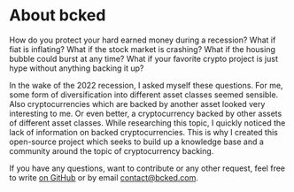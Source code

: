 # About bcked

How do you protect your hard earned money during a recession? What if fiat is inflating?
What if the stock market is crashing? What if the housing bubble could burst at any time?
What if your favorite crypto project is just hype without anything backing it up?

In the wake of the 2022 recession, I asked myself these questions. For me, some form of
diversification into different asset classes seemed sensible. Also cryptocurrencies which are backed
by another asset looked very interesting to me. Or even better, a cryptocurrency backed by other
assets of different asset classes. While researching this topic, I quickly noticed the lack
of information on backed cryptocurrencies. This is why I created this open-source project which seeks
to build up a knowledge base and a community around the topic of cryptocurrency backing.

If you have any questions, want to contribute or any other request, feel free to write [on GitHub](https://github.com/Spenhouet/bcked/discussions) or by email [contact@bcked.com](mailto:contact@bcked.com).

